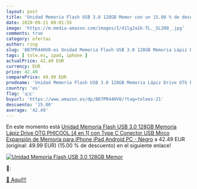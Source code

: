 ```yaml
---
layout: post
title: 'Unidad Memoria Flash USB 3.0 128GB Memor con un 15.00 % de descuento'
date: 2020-09-21 00:01:55
image: 'https://m.media-amazon.com/images/I/41lgJa1k-TL._SL200_.jpg'
comments: true
category: ofertas
author: ring
slug: 'B07PR44HV8-es Unidad Memoria Flash USB 3.0 128GB Memoria Lápiz Drive OTG...'
tags: [ tole.es, ipad, iphone ]
actualPrice: 42.49 EUR
currency: EUR
price: 42.49
comparePrice: 49.99 EUR
prodname: 'Unidad Memoria Flash USB 3.0 128GB Memoria Lápiz Drive OTG PHICOOL [4 en 1] con Type C Conector USB Mirco Expansión de Memoria para iPhone  iPad  Android  PC - Negro'
country: 'es'
flag: '🇪🇸'
buyurl: 'https://www.amazon.es/dp/B07PR44HV8/?tag=tolees-21'
descuento: '15.00'
average: '42.49'
---
```


En este momento está [Unidad Memoria Flash USB 3.0 128GB Memoria Lápiz Drive OTG PHICOOL [4 en 1] con Type C Conector USB Mirco Expansión de Memoria para iPhone  iPad  Android  PC - Negro](https://www.amazon.es/dp/B07PR44HV8/?tag=tolees-21) a 42.49 EUR (original: 49.99 EUR) (15.00 %  de descuento) en el siguiente enlace!

[![Unidad Memoria Flash USB 3.0 128GB Memor](https://m.media-amazon.com/images/I/41lgJa1k-TL._SL200_.jpg)](https://www.amazon.es/dp/B07PR44HV8/?tag=tolees-21)

🔎:


[🛒 Aquí!!!](https://www.amazon.es/dp/B07PR44HV8/?tag=tolees-21)
